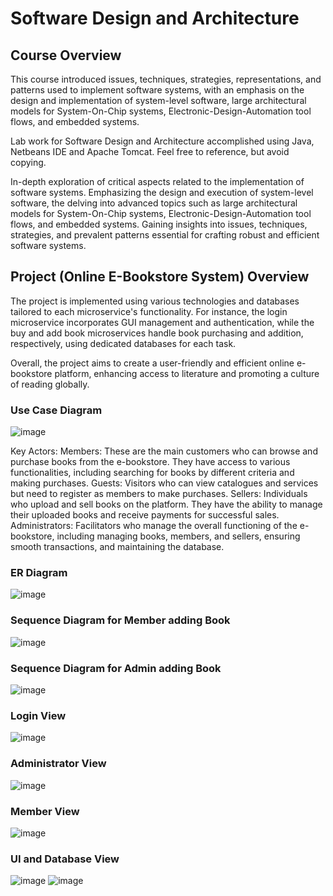 # Software Design and Architecture

## Course Overview
This course introduced issues, techniques, strategies, representations, and patterns used to implement software systems, with an emphasis on the design and implementation of system-level software, large architectural models for System-On-Chip systems, Electronic-Design-Automation tool flows, and embedded systems.

Lab work for Software Design and Architecture accomplished using Java, Netbeans IDE and Apache Tomcat. Feel free to reference, but avoid copying.

In-depth exploration of critical aspects related to the implementation of software systems. Emphasizing the design and execution of system-level software, the delving into advanced topics such as large architectural models for System-On-Chip systems, Electronic-Design-Automation tool flows, and embedded systems. Gaining insights into issues, techniques, strategies, and prevalent patterns essential for crafting robust and efficient software systems.

## Project (Online E-Bookstore System) Overview

The project is implemented using various technologies and databases tailored to each microservice's functionality. For instance, the login microservice incorporates GUI management and authentication, while the buy and add book microservices handle book purchasing and addition, respectively, using dedicated databases for each task.

Overall, the project aims to create a user-friendly and efficient online e-bookstore platform, enhancing access to literature and promoting a culture of reading globally.

### Use Case Diagram
![image](https://github.com/HamzaIqbal22/Software-Design-and-Architecture/assets/81776951/c03761bc-1620-4ca2-a793-9d11404e85d8)

Key Actors:
Members: These are the main customers who can browse and purchase books from the e-bookstore. They have access to various functionalities, including searching for books by different
criteria and making purchases.
Guests: Visitors who can view catalogues and services but need to register as members to make purchases.
Sellers: Individuals who upload and sell books on the platform. They have the ability to manage their uploaded books and receive payments for successful sales.
Administrators: Facilitators who manage the overall functioning of the e-bookstore, including managing books, members, and sellers, ensuring smooth transactions, and maintaining the database.

### ER Diagram
![image](https://github.com/HamzaIqbal22/Software-Design-and-Architecture/assets/81776951/1b6d05f2-38fc-42b0-8234-26e463027ae7)

### Sequence Diagram for Member adding Book
![image](https://github.com/HamzaIqbal22/Software-Design-and-Architecture/assets/81776951/827da269-dd5f-4a5d-b0af-ecbb01e376d3)

### Sequence Diagram for Admin adding Book
![image](https://github.com/HamzaIqbal22/Software-Design-and-Architecture/assets/81776951/606aa74d-d106-465c-83ea-8f63fad0e154)

### Login View
![image](https://github.com/HamzaIqbal22/Software-Design-and-Architecture/assets/81776951/19f26908-131f-4ea6-83e9-3a6e8cded5de)

### Administrator View
![image](https://github.com/HamzaIqbal22/Software-Design-and-Architecture/assets/81776951/cc983bc6-92ce-4bb4-b411-f93d486100ff)

### Member View
![image](https://github.com/HamzaIqbal22/Software-Design-and-Architecture/assets/81776951/65f8875b-bd4a-45fe-9077-15760b9c7323)

### UI and Database View
![image](https://github.com/HamzaIqbal22/Software-Design-and-Architecture/assets/81776951/df3ab2e1-0188-4a3f-87ca-00b533659c38)
![image](https://github.com/HamzaIqbal22/Software-Design-and-Architecture/assets/81776951/3570c3d1-0f69-4019-87c5-b359f5fa1778)


